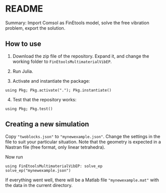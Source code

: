 # README

Summary: Import Comsol as FinEtools model, solve the free vibration problem, export  the solution. 

## How to use

1. Download the zip file of the repository.
Expand it, and change the working folder to `FinEtoolsMultimaterialVibEP`.

2. Run Julia.

3. Activate and instantiate the package:
```
using Pkg; Pkg.activate("."); Pkg.instantiate()
```

4. Test that the repository works:
```
using Pkg; Pkg.test()
```

## Creating a new simulation

Copy `"twoblocks.json"` to `"mynewexample.json"`. Change the settings in the file to suit your particular situation. Note that the geometry is expected in a Nastran file (free format, only linear tetrahedra).

Now run
```
using FinEtoolsMultimaterialVibEP: solve_ep
solve_ep("mynewexample.json")
```

If everything went well, there will be a Matlab file `"mynewexample.mat"` with the data in the current directory.



